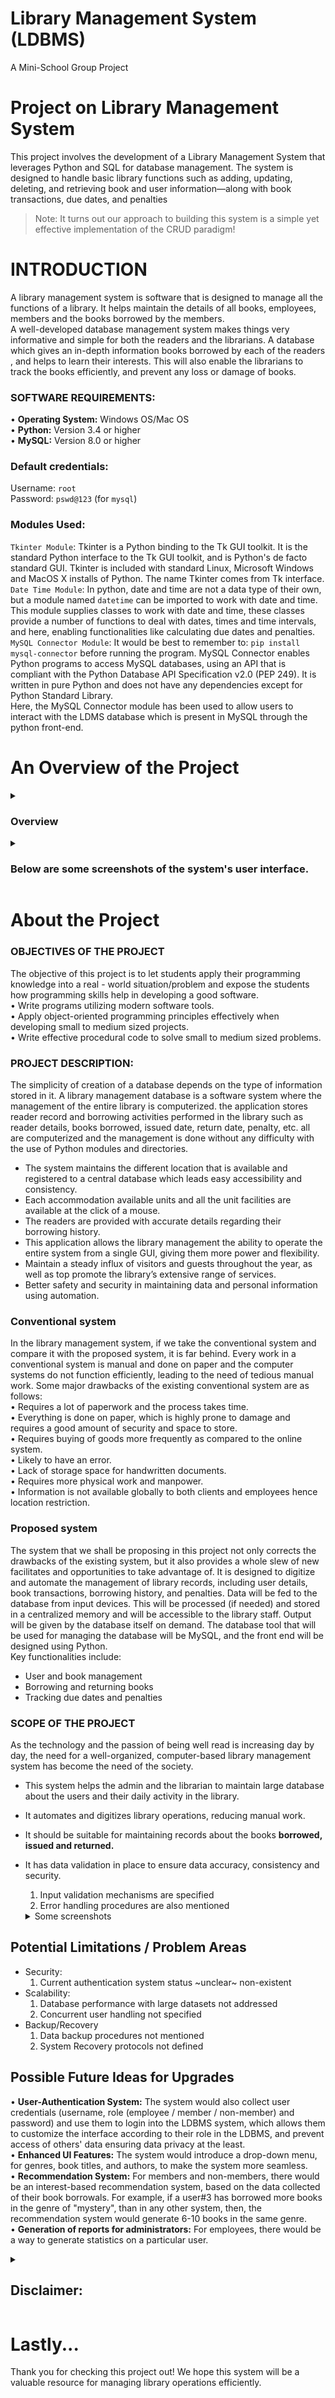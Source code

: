 
# Library Management System (LDBMS)
A Mini-School Group Project

# **Project on Library Management System**
This project involves the development of a Library Management System that leverages Python and SQL for database management. The system is designed to handle basic library functions such as adding, updating, deleting, and retrieving book and user information—along with book transactions, due dates, and penalties

> Note: It turns out our approach to building this system is a simple yet effective implementation of the CRUD paradigm!


# **INTRODUCTION**
	
A library management system is software that is designed to manage all the functions of a library. It helps maintain the details of all books, employees, members and the books borrowed by the members.  
A well-developed database management system makes things very informative and simple for both the readers and the librarians.
A database which gives an in-depth information books borrowed by each of the readers , and helps to learn their interests. This will also enable the librarians to track the books efficiently, and prevent any loss or damage of books. 

### **SOFTWARE REQUIREMENTS:**

•	**Operating System:** Windows OS/Mac OS <br>
•	**Python:** Version 3.4 or higher <br>
•	**MySQL:** Version 8.0 or higher <br>

### Default credentials:
Username: `root` <br>
Password: `pswd@123` (for `mysql`)


### **Modules Used:**

`Tkinter Module`: Tkinter is a Python binding to the Tk GUI toolkit. It is the standard Python interface to the Tk GUI toolkit, and is Python's de facto standard GUI. Tkinter is included with standard Linux, Microsoft Windows and MacOS X installs of Python. The name Tkinter comes from Tk interface.
<br>
`Date Time Module`:  In python, date and time are not a data type of their own, but a module named `datetime` can be imported to work with date and time. This module supplies classes to work with date and time, these classes provide a number of functions to deal with dates, times and time intervals, and here, enabling functionalities like calculating due dates and penalties.
<br>
`MySQL Connector Module`:  It would be best to remember to: `pip install mysql-connector` before running the program. MySQL Connector enables Python programs to access MySQL databases, using an API that is compliant with the Python Database API Specification v2.0 (PEP 249). It is written in pure Python and does not have any dependencies except for Python Standard Library.
<br>
Here, the MySQL Connector module has been used to allow users to interact with the LDMS database which is present in MySQL through the python front-end. 

# **An Overview of the Project**
<details>
<summary> <h3>Overview</h3></summary>
	This project provides a complete library management solution with features for book management, member tracking, and employee monitoring. 

![Image](https://github.com/flurry101/A_Library_Management_System/blob/main/images/358847851-b65db1cd-35d5-4a1c-8963-1058a3030095.png)
</details><details>
<summary> <h3>Below are some screenshots of the system's user interface.</h3></summary>

![Image](https://github.com/flurry101/Library-DBMS/blob/main/images/Picture2.png)
![Image](https://github.com/flurry101/Library-DBMS/blob/main/images/Picture3.png)
![Image](https://github.com/flurry101/Library-DBMS/blob/main/images/Picture4.png)
![Image](https://github.com/flurry101/Library-DBMS/blob/main/images/Picture5.png)
![Image](https://github.com/flurry101/Library-DBMS/blob/main/images/Picture6.png)
![Image](https://github.com/flurry101/Library-DBMS/blob/main/images/Picture8.png)
![Image](https://github.com/flurry101/Library-DBMS/blob/main/images/Picture9.png)
![Image](https://github.com/flurry101/Library-DBMS/blob/main/images/Picture10.png)
![Image](https://github.com/flurry101/Library-DBMS/blob/main/images/Picture11.png)
![Image](https://github.com/flurry101/Library-DBMS/blob/main/images/Picture12.png)
![Image](https://github.com/flurry101/Library-DBMS/blob/main/images/Picture13.png)
![Image](https://github.com/flurry101/Library-DBMS/blob/main/images/Picture14.png)
![Image](https://github.com/flurry101/Library-DBMS/blob/main/images/Picture15.png)
![Image](https://github.com/flurry101/Library-DBMS/blob/main/images/Picture16.png)
</details>

# About the Project

### **OBJECTIVES OF THE PROJECT**

The objective of this project is to let students apply their programming knowledge into a real - world situation/problem and expose the students how programming skills help in developing a good software.<br>
•	Write programs utilizing modern software tools. <br>
•	Apply object-oriented programming principles effectively when developing small to medium sized projects. <br>
•	Write effective procedural code to solve small to medium sized problems. <br>

### **PROJECT DESCRIPTION:**

The simplicity of creation of a database depends on the type of information stored in it. A library management database is a software system where the management of the entire library is computerized. the application stores reader record and borrowing activities performed in the library such as reader details, books borrowed, issued date, return date, penalty, etc. all are computerized and the management is done without any difficulty with the use of Python modules and directories. <br>

- The system maintains the different location that is available and registered to a central database which leads easy accessibility and consistency.
- Each accommodation available units and all the unit facilities are available at the click of a mouse.
- The readers are provided with accurate details regarding their borrowing history.
- This application allows the library management the ability to operate the entire system from a single GUI, giving them more power and flexibility.
- Maintain a steady influx of visitors and guests throughout the year, as well as top promote the library’s extensive range of services.
- Better safety and security in maintaining data and personal information using automation.

### **Conventional system**

In the library management system, if we take the conventional system and compare it with the proposed system, it is far behind. Every work in a conventional system is manual and done on paper and the computer systems do not function efficiently, leading to the need of tedious manual work. 
Some major drawbacks of the existing conventional system are as follows: <br>
•	Requires a lot of paperwork and the process takes time. <br>
•	Everything is done on paper, which is highly prone to damage and requires a good amount of security and space to store. <br>
•	Requires buying of goods more frequently as compared to the online system. <br>
•	Likely to have an error. <br>
•	Lack of storage space for handwritten documents. <br>
•	Requires more physical work and manpower. <br>
•	Information is not available globally to both clients and employees hence location restriction. <br>

### **Proposed system**

The system that we shall be proposing in this project not only corrects the drawbacks of the existing system, but it also provides a whole slew of new facilitates and opportunities to take advantage of. It is designed to digitize and automate the management of library records, including user details, book transactions, borrowing history, and penalties. Data will be fed to the database from input devices. This will be processed (if needed) and stored in a centralized memory and will be accessible to the library staff. Output will be given by the database itself on demand. The database tool that will be used for managing the database will be MySQL, and the front end will be designed using Python. <br>
Key functionalities include:
- User and book management
- Borrowing and returning books
- Tracking due dates and penalties

### **SCOPE OF THE PROJECT**

As the technology and the passion of being well read is increasing day by day, the need for a well-organized, computer-based library management system has become the need of the society. 
- This system helps the admin and the librarian to maintain large database about the users and their daily activity in the library.
- It automates and digitizes library operations, reducing manual work.
- It should be suitable for maintaining records about the books **borrowed, issued and returned.** 
- It has data validation in place to ensure data accuracy, consistency and security.
  1) Input validation mechanisms are specified
  2) Error handling procedures are also mentioned 
	<details>
	<summary>Some screenshots</summary>
		
	![Image](https://github.com/flurry101/Library-DBMS/blob/main/images/Picture17.png)
	![Image](https://github.com/flurry101/Library-DBMS/blob/main/images/Picture18.png)
	![Image](https://github.com/flurry101/Library-DBMS/blob/main/images/Picture19.png)
	<br>
	</details>

## Potential Limitations / Problem Areas
- Security:
  1) Current authentication system status ~unclear~ non-existent
- Scalability:
  1) Database performance with large datasets not addressed
  2) Concurrent user handling not specified
- Backup/Recovery
  1) Data backup procedures not mentioned
  2) System Recovery protocols not defined

## Possible Future Ideas for Upgrades

• **User-Authentication System:** The system would also collect user credentials (username, role (employee / member / non-member) and password) and use them to login into the LDBMS system, which allows them to customize the interface according to their role in the LDBMS, and prevent access of others' data ensuring data privacy at the least. <br>
• **Enhanced UI Features:** The system would introduce a drop-down menu, for genres, book titles, and authors, to make the system more seamless. <br>
•  **Recommendation System:** For members and non-members, there would be an interest-based recommendation system, based on the data collected of their book borrowals. For example, if a user#3 has borrowed more books in the genre of "mystery", than in any other system, then, the recommendation system would generate 6-10 books in the same genre. <br>
•  **Generation of reports for administrators:** For employees, there would be a way to generate statistics on a particular user.

<details>
<summary> <h2>Disclaimer:</h2> </summary>
<br>

This project was developed as part of a school assignment and is the result of a group effort. The contributions of all team members are acknowledged, and this project should be viewed as a collaborative effort rather than the work of any one individual.

### *Acknowledgments:*
Apart from the efforts by me and my two other teammates (say, S and H), the success of any project depends largely on the encouragement and guidelines of many others. Hence, I take this opportunity to express my gratitude to the people who have been instrumental and contributed in bringing this project up to this level, as well as in assisting with the successful completion of this project.

</details>

# Lastly...
Thank you for checking this project out! We hope this system will be a valuable resource for managing library operations efficiently.

